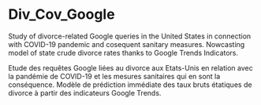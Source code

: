 # Div_Cov_Google
Study of divorce-related Google queries in the United States in connection with COVID-19 pandemic and cosequent sanitary measures.
Nowcasting model of state crude divorce rates thanks to Google Trends Indicators.

Etude des requêtes Google liées au divorce aux Etats-Unis en relation avec la pandémie de COVID-19 et les mesures sanitaires qui en sont la conséquence.
Modèle de prédiction immédiate des taux bruts étatiques de divorce à partir des indicateurs Google Trends.
